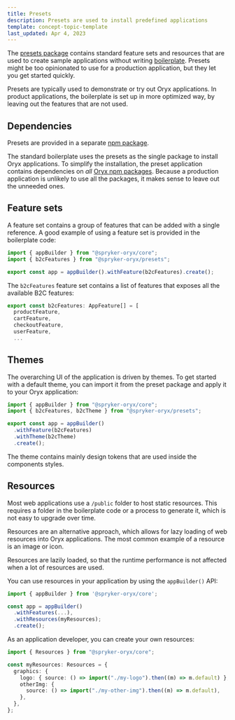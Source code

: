 ```yaml
---
title: Presets
description: Presets are used to install predefined applications
template: concept-topic-template
last_updated: Apr 4, 2023
---
```


The [presets package](https://www.npmjs.com/package/@spryker-oryx/presets) contains standard feature sets and resources that are used to create sample applications without writing [boilerplate](./boilerplate.md). Presets might be too opinionated to use for a production application, but they let you get started quickly.

Presets are typically used to demonstrate or try out Oryx applications. In product applications, the boilerplate is set up in more optimized way, by leaving out the features that are not used.

## Dependencies

Presets are provided in a separate [npm package](https://www.npmjs.com/package/@spryker-oryx/presets).

The standard boilerplate uses the presets as the single package to install Oryx applications. To simplify the installation, the preset application contains dependencies on _all_ [Oryx npm packages](https://www.npmjs.com/org/spryker-oryx). Because a production application is unlikely to use all the packages, it makes sense to leave out the unneeded ones.

## Feature sets

A feature set contains a group of features that can be added with a single reference. A good example of using a feature set is provided in the boilerplate code:

```ts
import { appBuilder } from "@spryker-oryx/core";
import { b2cFeatures } from "@spryker-oryx/presets";

export const app = appBuilder().withFeature(b2cFeatures).create();
```

The `b2cFeatures` feature set contains a list of features that exposes all the available B2C features:

```ts
export const b2cFeatures: AppFeature[] = [
  productFeature,
  cartFeature,
  checkoutFeature,
  userFeature,
  ...
```

## Themes

The overarching UI of the application is driven by themes. To get started with a default theme, you can import it from the preset package and apply it to your Oryx application:

```ts
import { appBuilder } from "@spryker-oryx/core";
import { b2cFeatures, b2cTheme } from "@spryker-oryx/presets";

export const app = appBuilder()
  .withFeature(b2cFeatures)
  .withTheme(b2cTheme)
  .create();
```

The theme contains mainly design tokens that are used inside the components styles.

## Resources

Most web applications use a `/public` folder to host static resources. This requires a folder in the boilerplate code or a process to generate it, which is not easy to upgrade over time.

Resources are an alternative approach, which allows for lazy loading of web resources into Oryx applications. The most common example of a resource is an image or icon.

Resources are lazily loaded, so that the runtime performance is not affected when a lot of resources are used.

You can use resources in your application by using the `appBuilder()` API:

```ts
import { appBuilder } from '@spryker-oryx/core';

const app = appBuilder()
  .withFeatures(...),
  .withResources(myResources);
  .create();
```

As an application developer, you can create your own resources:

```ts
import { Resources } from "@spryker-oryx/core";

const myResources: Resources = {
  graphics: {
    logo: { source: () => import("./my-logo").then((m) => m.default) },
    otherImg: {
      source: () => import("./my-other-img").then((m) => m.default),
    },
  },
};
```

